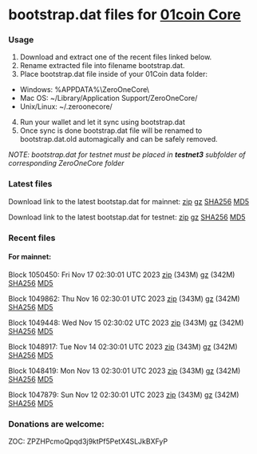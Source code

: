 # bootstrap.dat files for [01coin Core](https://01coin.io)

### Usage

1. Download and extract one of the recent files linked below.
2. Rename extracted file into filename bootstrap.dat.
3. Place bootstrap.dat file inside of your 01Coin data folder:
 - Windows: %APPDATA%\ZeroOneCore\
 - Mac OS: ~/Library/Application Support/ZeroOneCore/
 - Unix/Linux: ~/.zeroonecore/
4. Run your wallet and let it sync using bootstrap.dat
5. Once sync is done bootstrap.dat file will be renamed to bootstrap.dat.old automagically and can be safely removed.

_NOTE: bootstrap.dat for testnet must be placed in **testnet3** subfolder of corresponding ZeroOneCore folder_

### Latest files
Download link to the latest bootstap.dat for mainnet: [zip](https://files.01coin.io/mainnet/bootstrap.dat.zip) [gz](https://files.01coin.io/mainnet/bootstrap.dat.tar.gz) [SHA256](https://files.01coin.io/mainnet/sha256.txt) [MD5](https://files.01coin.io/mainnet/md5.txt)

Download link to the latest bootstap.dat for testnet: [zip](https://files.01coin.io/testnet/bootstrap.dat.zip) [gz](https://files.01coin.io/testnet/bootstrap.dat.tar.gz) [SHA256](https://files.01coin.io/testnet/sha256.txt) [MD5](https://files.01coin.io/testnet/md5.txt)

### Recent files

#### For mainnet:

Block 1050450: Fri Nov 17 02:30:01 UTC 2023 [zip](https://files.01coin.io/mainnet/2023-11-17/bootstrap.dat.zip) (343M) [gz](https://files.01coin.io/mainnet/2023-11-17/bootstrap.dat.tar.gz) (342M) [SHA256](https://files.01coin.io/mainnet/2023-11-17/sha256.txt) [MD5](https://files.01coin.io/mainnet/2023-11-17/md5.txt)

Block 1049862: Thu Nov 16 02:30:01 UTC 2023 [zip](https://files.01coin.io/mainnet/2023-11-16/bootstrap.dat.zip) (343M) [gz](https://files.01coin.io/mainnet/2023-11-16/bootstrap.dat.tar.gz) (342M) [SHA256](https://files.01coin.io/mainnet/2023-11-16/sha256.txt) [MD5](https://files.01coin.io/mainnet/2023-11-16/md5.txt)

Block 1049448: Wed Nov 15 02:30:02 UTC 2023 [zip](https://files.01coin.io/mainnet/2023-11-15/bootstrap.dat.zip) (343M) [gz](https://files.01coin.io/mainnet/2023-11-15/bootstrap.dat.tar.gz) (342M) [SHA256](https://files.01coin.io/mainnet/2023-11-15/sha256.txt) [MD5](https://files.01coin.io/mainnet/2023-11-15/md5.txt)

Block 1048917: Tue Nov 14 02:30:01 UTC 2023 [zip](https://files.01coin.io/mainnet/2023-11-14/bootstrap.dat.zip) (343M) [gz](https://files.01coin.io/mainnet/2023-11-14/bootstrap.dat.tar.gz) (342M) [SHA256](https://files.01coin.io/mainnet/2023-11-14/sha256.txt) [MD5](https://files.01coin.io/mainnet/2023-11-14/md5.txt)

Block 1048419: Mon Nov 13 02:30:01 UTC 2023 [zip](https://files.01coin.io/mainnet/2023-11-13/bootstrap.dat.zip) (343M) [gz](https://files.01coin.io/mainnet/2023-11-13/bootstrap.dat.tar.gz) (342M) [SHA256](https://files.01coin.io/mainnet/2023-11-13/sha256.txt) [MD5](https://files.01coin.io/mainnet/2023-11-13/md5.txt)

Block 1047879: Sun Nov 12 02:30:01 UTC 2023 [zip](https://files.01coin.io/mainnet/2023-11-12/bootstrap.dat.zip) (343M) [gz](https://files.01coin.io/mainnet/2023-11-12/bootstrap.dat.tar.gz) (342M) [SHA256](https://files.01coin.io/mainnet/2023-11-12/sha256.txt) [MD5](https://files.01coin.io/mainnet/2023-11-12/md5.txt)


### Donations are welcome:

ZOC: ZPZHPcmoQpqd3j9ktPf5PetX4SLJkBXFyP
